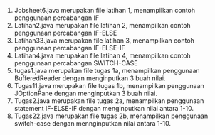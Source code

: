 1. Jobsheet6.java merupakan file latihan 1, menampilkan contoh penggunaan percabangan IF
2. Latihan2.java merupakan file latihan 2, menampilkan contoh penggunaan percabangan IF-ELSE
3. Latihan33.java merupakan file latihan 3, menampilkan contoh penggunaan percabangan IF-ELSE-IF
4. Latihan4.java merupakan file latihan 4, menampilkan contoh penggunaan percabangan SWITCH-CASE
5. tugas1.java merupakan file tugas 1a, menampilkan penggunaan BufferedReader dengan menginputkan 3 buah nilai.
6. Tugas11.java merupakan file tugas 1b, menampilkan penggunaan JOptionPane dengan menginputkan 3 buah nilai.
7. Tugas2.java merupakan file tugas 2a, menampilkan penggunaan statement IF-ELSE-IF dengan menginputkan nilai antara 1-10.
8. Tugas22.java merupakan file tugas 2b, menampilkan penggunaan switch-case dengan mennginputkan nilai antara 1-10.
